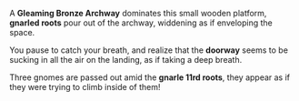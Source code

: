 A **Gleaming Bronze Archway** dominates this small wooden platform, **gnarled roots** pour out of the archway, widdening as if enveloping the space. 

You pause to catch your breath, and realize that the **doorway** seems to be sucking in all the air on the landing, as if taking a deep breath.

Three gnomes are passed out amid the **gnarle   11rd roots**, they appear as if they were trying to climb inside of them!